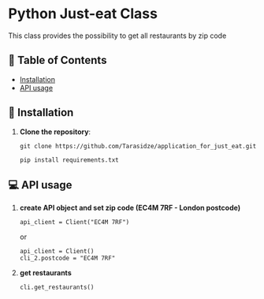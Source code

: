 # Python Just-eat Class

 This class provides the possibility to get all restaurants by zip code

## :memo: Table of Contents

- [Installation](#rocket-getting-started)
- [API usage](#computer-api-usage)

## :rocket: Installation 

1. **Clone the repository**:

   ```
   git clone https://github.com/Tarasidze/application_for_just_eat.git
   
   pip install requirements.txt
   ```  

## :computer: API usage

1. **create API object and set zip code (EC4M 7RF - London postcode)**
   ```
   api_client = Client("EC4M 7RF")
   ```
   or
   ```
   api_client = Client()
   cli_2.postcode = "EC4M 7RF"
   ```
2. **get restaurants**
   ```
   cli.get_restaurants()
   ```
